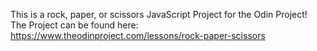 This is a rock, paper, or scissors JavaScript Project for the Odin Project!
The Project can be found here: https://www.theodinproject.com/lessons/rock-paper-scissors
